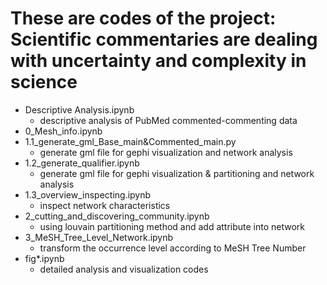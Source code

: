 # These are codes of the project: Scientific commentaries are dealing with uncertainty and complexity in science
- Descriptive Analysis.ipynb
  - descriptive analysis of PubMed commented-commenting data
- 0_Mesh_info.ipynb
- 1.1_generate_gml_Base_main&Commented_main.py
  - generate gml file for gephi visualization and network analysis
- 1.2_generate_qualifier.ipynb
  - generate gml file for gephi visualization & partitioning and network analysis
- 1.3_overview_inspecting.ipynb
  - inspect network characteristics
- 2_cutting_and_discovering_community.ipynb
  - using louvain partitioning method and add attribute into network
- 3_MeSH_Tree_Level_Network.ipynb
  - transform the occurrence level according to MeSH Tree Number
- fig*.ipynb
  - detailed analysis and visualization codes
